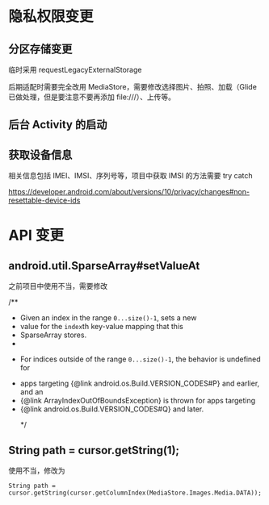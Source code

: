 # 隐私权限变更
## 分区存储变更
临时采用 requestLegacyExternalStorage

后期适配时需要完全改用 MediaStore，需要修改选择图片、拍照、加载（Glide 已做处理，但是要注意不要再添加 file:///）、上传等。

## 后台 Activity 的启动

## 获取设备信息
相关信息包括 IMEI、IMSI、序列号等，项目中获取 IMSI 的方法需要 try catch

https://developer.android.com/about/versions/10/privacy/changes#non-resettable-device-ids


# API 变更
## android.util.SparseArray#setValueAt
之前项目中使用不当，需要修改

/**
 * Given an index in the range <code>0...size()-1</code>, sets a new
 * value for the <code>index</code>th key-value mapping that this
 * SparseArray stores.
 *
 * <p>For indices outside of the range <code>0...size()-1</code>, the behavior is undefined for
 * apps targeting {@link android.os.Build.VERSION_CODES#P} and earlier, and an
 * {@link ArrayIndexOutOfBoundsException} is thrown for apps targeting
 * {@link android.os.Build.VERSION_CODES#Q} and later.</p>
 */
 
## String path = cursor.getString(1);
使用不当，修改为

    String path = cursor.getString(cursor.getColumnIndex(MediaStore.Images.Media.DATA));